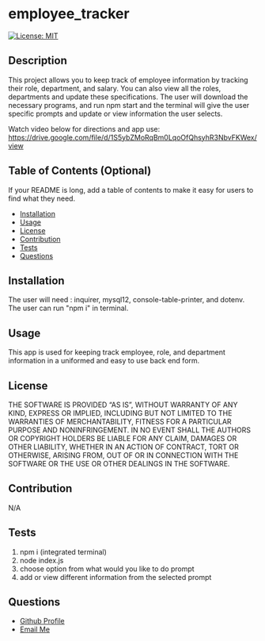 # employee_tracker
  
  [![License: MIT](https://img.shields.io/badge/License-MIT-yellow.svg)](https://opensource.org/licenses/MIT)

  ## Description
  
 This project allows you to keep track of employee information by tracking their role, department, and salary. You can also view all the roles, departments and update these specifications. 
The user will download the necessary programs, and run npm start and the terminal will give the user specific prompts and update or view information the user selects.

Watch video below for directions and app use:
https://drive.google.com/file/d/1S5ybZMoRqBm0LqoOfQhsyhR3NbvFKWex/view
  
  ## Table of Contents (Optional)
  
  If your README is long, add a table of contents to make it easy for users to find what they need.
  
  - [Installation](#installation)
  - [Usage](#usage)
  - [License](#license)
  - [Contribution](#contribution)
  - [Tests](#tests)
  - [Questions](#questions)
  
  
  ## Installation
  
 The user will need : inquirer, mysql12, console-table-printer, and dotenv. The user can run "npm i" in terminal. 
  
  ## Usage
  
 This app is used for keeping track employee, role, and department information in a uniformed and easy to use back end form.
      

  
  ## License
  
 THE SOFTWARE IS PROVIDED “AS IS”, WITHOUT WARRANTY OF ANY KIND, EXPRESS OR IMPLIED, INCLUDING BUT NOT LIMITED TO THE WARRANTIES OF MERCHANTABILITY, FITNESS FOR A PARTICULAR PURPOSE AND NONINFRINGEMENT. IN NO EVENT SHALL THE AUTHORS OR COPYRIGHT HOLDERS BE LIABLE FOR ANY CLAIM, DAMAGES OR OTHER LIABILITY, WHETHER IN AN ACTION OF CONTRACT, TORT OR OTHERWISE, ARISING FROM, OUT OF OR IN CONNECTION WITH THE SOFTWARE OR THE USE OR OTHER DEALINGS IN THE SOFTWARE.
 
  ## Contribution

  N/A

  
  ## Tests
  
  1. npm i (integrated terminal)
2. node index.js
3. choose option from what would you like to do prompt
4. add or view different information from the selected prompt

  ## Questions
  <ul>
  <li> <a href="https://github.com/ekovalchick"> Github Profile </li>
  <li> <a href="mailto:ekovalchick97@gmail.com"> Email Me </li>
  </ul>

